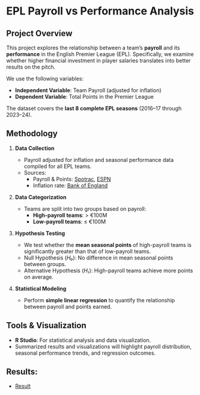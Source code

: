 # EPL Payroll vs Performance Analysis

## Project Overview
This project explores the relationship between a team’s **payroll** and its **performance** in the English Premier League (EPL). Specifically, we examine whether higher financial investment in player salaries translates into better results on the pitch.

We use the following variables:
- **Independent Variable**: Team Payroll (adjusted for inflation)  
- **Dependent Variable**: Total Points in the Premier League  

The dataset covers the **last 8 complete EPL seasons** (2016–17 through 2023–24).

## Methodology
1. **Data Collection**  
   - Payroll adjusted for inflation and seasonal performance data compiled for all EPL teams.
   - Sources:
       - Payroll & Points: [Spotrac](https://www.spotrac.com/epl/payroll/_/year/2016/sort/cap_total), [ESPN](https://www.espn.com/soccer/table/_/league/eng.1)
       - Inflation rate: [Bank of England](https://www.bankofengland.co.uk/monetary-policy/inflation/inflation-calculator?number.Sections%5B0%5D.Fields%5B0%5D.Value=1000&current_year=132.2&comparison_year=134.257) 
2. **Data Categorization**  
   - Teams are split into two groups based on payroll:  
     - **High-payroll teams**: > €100M  
     - **Low-payroll teams**: ≤ €100M  

3. **Hypothesis Testing**  
   - We test whether the **mean seasonal points** of high-payroll teams is significantly greater than that of low-payroll teams.  
   - Null Hypothesis (*H₀*): No difference in mean seasonal points between groups.  
   - Alternative Hypothesis (*H₁*): High-payroll teams achieve more points on average.

4. **Statistical Modeling**  
   - Perform **simple linear regression** to quantify the relationship between payroll and points earned.  

## Tools & Visualization
- **R Studio**: For statistical analysis and data visualization.  
- Summarized results and visualizations will highlight payroll distribution, seasonal performance trends, and regression outcomes.

## Results:
- [Result](./Results.pdf)
